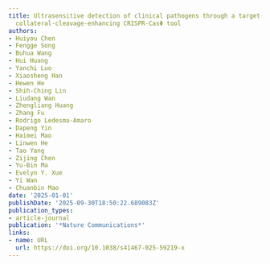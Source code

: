 ```yaml
---
title: Ultrasensitive detection of clinical pathogens through a target-amplification-free
  collateral-cleavage-enhancing CRISPR-CasΦ tool
authors:
- Huiyou Chen
- Fengge Song
- Buhua Wang
- Hui Huang
- Yanchi Luo
- Xiaosheng Han
- Hewen He
- Shih‐Ching Lin
- Liudang Wan
- Zhengliang Huang
- Zhang Fu
- Rodrigo Ledesma‐Amaro
- Dapeng Yin
- Haimei Mao
- Linwen He
- Tao Yang
- Zijing Chen
- Yu‐Bin Ma
- Evelyn Y. Xue
- Yi Wan
- Chuanbin Mao
date: '2025-01-01'
publishDate: '2025-09-30T18:50:22.689083Z'
publication_types:
- article-journal
publication: '*Nature Communications*'
links:
- name: URL
  url: https://doi.org/10.1038/s41467-025-59219-x
---
```

